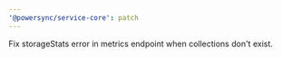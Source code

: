 ```yaml
---
'@powersync/service-core': patch
---
```


Fix storageStats error in metrics endpoint when collections don't exist.
